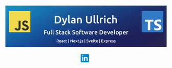 ![Dylan Ullrich - GitHub Banner](./img/github-banner.png)

<p align="center">
<a href="https://www.linkedin.com/in/dsullrich/" target="_blank" rel="noopener noreferrer"><img height="35" src="./img/linkedin.png"></a>&nbsp;&nbsp;
</p>
